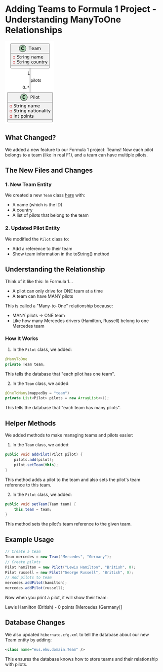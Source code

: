 # Adding Teams to Formula 1 Project - Understanding ManyToOne Relationships

![image](image.png)

## What Changed?

We added a new feature to our Formula 1 project: Teams! Now each pilot belongs to a team (like in real F1), and a team can have multiple pilots.

## The New Files and Changes

### 1. New Team Entity
We created a new `Team` class [here](https://gist.github.com/juananpe/a421e242f6b42a05854a6c22f583818d)
 with:
 
- A name (which is the ID)
- A country
- A list of pilots that belong to the team

### 2. Updated Pilot Entity
We modified the `Pilot` class to:
- Add a reference to their team
- Show team information in the toString() method

## Understanding the Relationship

Think of it like this: In Formula 1...
- A pilot can only drive for ONE team at a time
- A team can have MANY pilots

This is called a "Many-to-One" relationship because:
- MANY pilots → ONE team
- Like how many Mercedes drivers (Hamilton, Russell) belong to one Mercedes team

### How It Works

1. In the `Pilot` class, we added:

```java
@ManyToOne
private Team team;
```
This tells the database that "each pilot has one team".

2. In the `Team` class, we added:

```java
@OneToMany(mappedBy = "team")
private List<Pilot> pilots = new ArrayList<>();
```
This tells the database that "each team has many pilots".

## Helper Methods

We added methods to make managing teams and pilots easier:

1. In the `Team` class, we added:

```java
public void addPilot(Pilot pilot) {
    pilots.add(pilot);
    pilot.setTeam(this);    
}
```
This method adds a pilot to the team and also sets the pilot's team reference to this team.
    
2. In the `Pilot` class, we added:

```java
public void setTeam(Team team) {
    this.team = team;
}
```
This method sets the pilot's team reference to the given team.

## Example Usage
```java
// Create a team
Team mercedes = new Team("Mercedes", "Germany");
// Create pilots
Pilot hamilton = new Pilot("Lewis Hamilton", "British", 0);
Pilot russell = new Pilot("George Russell", "British", 0);
// Add pilots to team
mercedes.addPilot(hamilton);
mercedes.addPilot(russell);
```
Now when you print a pilot, it will show their team:

Lewis Hamilton (British) - 0 points [Mercedes (Germany)]


## Database Changes
We also updated `hibernate.cfg.xml` to tell the database about our new Team entity by adding: 

```xml
<class name="eus.ehu.domain.Team" />
```

This ensures the database knows how to store teams and their relationship with pilots.